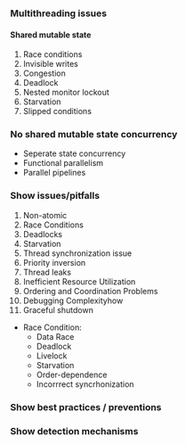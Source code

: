 
### Multithreading issues

#### Shared mutable state

1. Race conditions
2. Invisible writes
3. Congestion
4. Deadlock
5. Nested monitor lockout
6. Starvation
7. Slipped conditions

### No shared mutable state concurrency
- Seperate state concurrency
- Functional parallelism
- Parallel pipelines

### Show issues/pitfalls

1. Non-atomic
2. Race Conditions
2. Deadlocks
3. Starvation
4. Thread synchronization issue
5. Priority inversion
6. Thread leaks
7. Inefficient Resource Utilization
8. Ordering and Coordination Problems
9. Debugging Complexityhow 
10. Graceful shutdown






- Race Condition:
    - Data Race
    - Deadlock
    - Livelock
    - Starvation
    - Order-dependence
    - Incorrrect syncrhonization


### Show best practices / preventions


### Show detection mechanisms